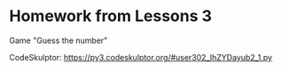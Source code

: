 # Homework from Lessons 3

Game "Guess the number"

CodeSkulptor: https://py3.codeskulptor.org/#user302_IhZYDayub2_1.py
